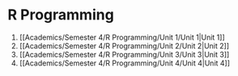 # R Programming
1. [[Academics/Semester 4/R Programming/Unit 1/Unit 1|Unit 1]]
2. [[Academics/Semester 4/R Programming/Unit 2/Unit 2|Unit 2]]
3. [[Academics/Semester 4/R Programming/Unit 3/Unit 3|Unit 3]]
4. [[Academics/Semester 4/R Programming/Unit 4/Unit 4|Unit 4]]